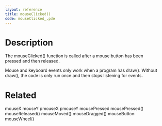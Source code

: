 ```yaml
---
layout: reference
title: mouseClicked()
code: mouseClicked_.pde
---
```


# Description

The mouseClicked() function is called after a mouse button has been pressed and then released.

Mouse and keyboard events only work when a program has draw(). Without draw(), the code is only run once and then stops listening for events.

# Related

mouseX
mouseY
pmouseX
pmouseY
mousePressed
mousePressed()
mouseReleased()
mouseMoved()
mouseDragged()
mouseButton
mouseWheel()
